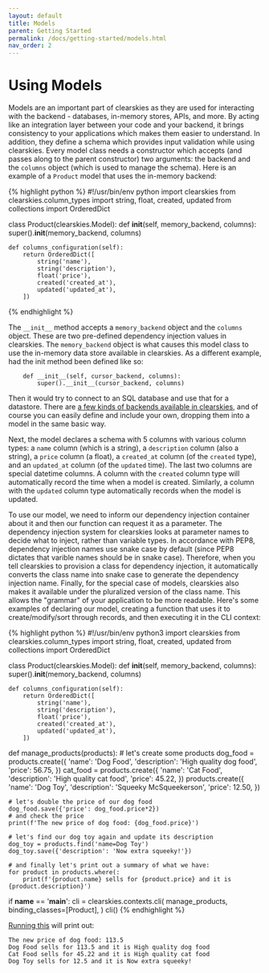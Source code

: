 ```yaml
---
layout: default
title: Models
parent: Getting Started
permalink: /docs/getting-started/models.html
nav_order: 2
---
```


# Using Models

Models are an important part of clearskies as they are used for interacting with the backend - databases, in-memory stores, APIs, and more.  By acting like an integration layer between your code and your backend, it brings consistency to your applications which makes them easier to understand.  In addition, they define a schema which provides input validation while using clearskies.  Every model class needs a constructor which accepts (and passes along to the parent constructor) two arguments: the backend and the `columns` object (which is used to manage the schema).  Here is an example of a `Product` model that uses the in-memory backend:

{% highlight python %}
#!/usr/bin/env python
import clearskies
from clearskies.column_types import string, float, created, updated
from collections import OrderedDict

class Product(clearskies.Model):
    def __init__(self, memory_backend, columns):
        super().__init__(memory_backend, columns)

    def columns_configuration(self):
        return OrderedDict([
            string('name'),
            string('description'),
            float('price'),
            created('created_at'),
            updated('updated_at'),
        ])
{% endhighlight %}

The `__init__` method accepts a `memory_backend` object and the `columns` object.  These are two pre-defined dependency injection values in clearskies.  The `memory_backend` object is what causes this model class to use the in-memory data store available in clearskies.  As a different example, had the init method been defined like so:

```
    def __init__(self, cursor_backend, columns):
        super().__init__(cursor_backend, columns)
```

Then it would try to connect to an SQL database and use that for a datastore.  There are [a few kinds of backends available in clearskies](/docs/backends), and of course you can easily define and include your own, dropping them into a model in the same basic way.

Next, the model declares a schema with 5 columns with various column types: a `name` column (which is a string), a `description` column (also a string), a `price` column (a float), a `created_at` column (of the `created` type), and an `updated_at` column (of the `updated` time).  The last two columns are special datetime columns.  A column with the `created` column type will automatically record the time when a model is created.  Similarly, a column with the `updated` column type automatically records when the model is updated.

To use our model, we need to inform our dependency injection container about it and then our function can request it as a parameter.  The dependency injection system for clearskies looks at parameter names to decide what to inject, rather than variable types.  In accordance with PEP8, dependency injection names use snake case by default (since PEP8 dictates that varible names should be in snake case).  Therefore, when you tell clearskies to provision a class for dependency injection, it automatically converts the class name into snake case to generate the dependency injection name.  Finally, for the special case of models, clearskies also makes it available under the pluralized version of the class name.  This allows the "grammar" of your application to be more readable.  Here's some examples of declaring our model, creating a function that uses it to create/modify/sort through records, and then executing it in the CLI context:

{% highlight python %}
#!/usr/bin/env python3
import clearskies
from clearskies.column_types import string, float, created, updated
from collections import OrderedDict

class Product(clearskies.Model):
    def __init__(self, memory_backend, columns):
        super().__init__(memory_backend, columns)

    def columns_configuration(self):
        return OrderedDict([
            string('name'),
            string('description'),
            float('price'),
            created('created_at'),
            updated('updated_at'),
        ])

def manage_products(products):
    # let's create some products
    dog_food = products.create({
        'name': 'Dog Food',
        'description': 'High quality dog food',
        'price': 56.75,
    })
    cat_food = products.create({
        'name': 'Cat Food',
        'description': 'High quality cat food',
        'price': 45.22,
    })
    products.create({
        'name': 'Dog Toy',
        'description': 'Squeeky McSqueekerson',
        'price': 12.50,
    })

    # let's double the price of our dog food
    dog_food.save({'price': dog_food.price*2})
    # and check the price
    print(f'The new price of dog food: {dog_food.price}')

    # let's find our dog toy again and update its description
    dog_toy = products.find('name=Dog Toy')
    dog_toy.save({'description': 'Now extra squeeky!'})

    # and finally let's print out a summary of what we have:
    for product in products.where(:
        print(f'{product.name} sells for {product.price} and it is {product.description}')

if __name__ == '__main__':
    cli = clearskies.contexts.cli(
        manage_products,
        binding_classes=[Product],
    )
    cli()
{% endhighlight %}

[Running this](/docs/running-examples#running-examples-designed-for-the-cli`) will print out:

```
The new price of dog food: 113.5
Dog Food sells for 113.5 and it is High quality dog food
Cat Food sells for 45.22 and it is High quality cat food
Dog Toy sells for 12.5 and it is Now extra squeeky!
```
